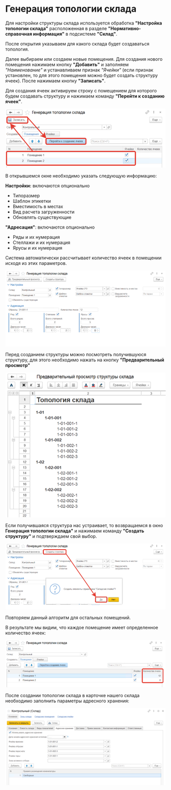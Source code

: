 # Генерация топологии склада

Для настройки структуры склада используется обработка **"Настройка топологии склада"** расположенная в разделе **"Нормативно-справочная информация"** в подсистеме **"Склад"**.

После открытия указываем для какого склада будет создаваться топология. 

Далее выбираем или создаем новые помещения. Для создания нового помещения нажимаем кнопку **"Добавить"** и заполняем *"Наименование"* и устанавливаем признак *"Ячейки"* (если признак установлен, то для этого помещения можно будет создать структуру ячеек). После нажимаем кнопку **"Записать"**.

Для создания ячеек активируем строку с помещением для которого будем создавать структуру и нажимаем команду **"Перейти к созданию ячеек"**.

![2023-04-11_15-45-39](WarehouseTopologyGeneration.assets/2023-04-11_15-45-39.png)

В открывшемся окне необходимо указать следующую информацию:

**Настройки:** включаются опционально

- Типоразмер
- Шаблон этикетки
- Вместимость в местах
- Вид расчета загруженности
- Обновлять существующие

**"Адресация"**: включаются опционально

- Ряды и их нумерация
- Стеллажи и их нумерация
- Ярусы и их нумерация

Система автоматически рассчитывает количество ячеек в помещении исходя из этих параметров.

![2023-04-11_15-48-36](WarehouseTopologyGeneration.assets/2023-04-11_15-48-36.png)

Перед созданием структуры можно посмотреть получившуюся структуру, для этого необходимо нажать на кнопку **"Предварительный просмотр"**

![2023-04-11_15-48-59](WarehouseTopologyGeneration.assets/2023-04-11_15-48-59.png)

Если получившаяся структура нас устраивает, то возвращаемся в окно **Генерация топологии склада"** и нажимаем команду **"Создать структуру"** и подтверждаем свой выбор.

![2023-04-11_15-49-09](WarehouseTopologyGeneration.assets/2023-04-11_15-49-09.png)

Повторяем данный алгоритм для остальных помещений.

В результате мы видим, что каждое помещение имеет определенное количество ячеек:

![2023-04-11_15-50-079](WarehouseTopologyGeneration.assets/2023-04-11_15-50-07.png)

После создании топологии склада в карточке нашего склада необходимо заполнить параметры адресного хранения:

![2023-04-11_15-51-33](WarehouseTopologyGeneration.assets/2023-04-11_15-51-33.png)